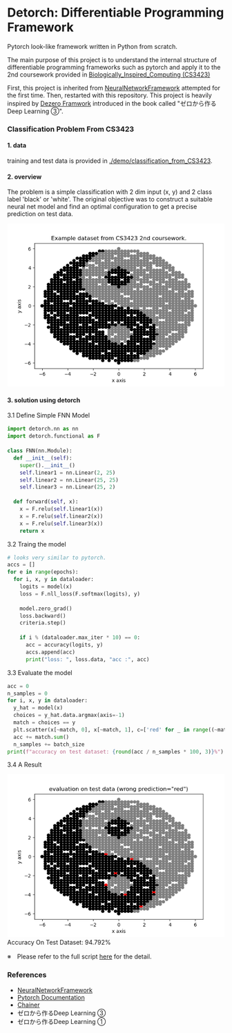 # Detorch: Differentiable Programming Framework 

Pytorch look-like framework written in Python from scratch.  

The main purpose of this project is to understand the internal
structure of differentiable programming frameworks such as pytorch and apply it to the 2nd coursework provided in 
[Biologically_Inspired_Computing (CS3423)](https://github.com/RyotaFuwa/Biologically_Inspired-Computing)  

First, this project is inherited from [NeuralNetworkFramework](https://github.com/RyotaFuwa/NeuralNetworkFramework) attempted
for the first time. Then, restarted with this repository. This project is heavily inspired by 
[Dezero Framwork](https://github.com/oreilly-japan/deep-learning-from-scratch-3/tree/master/dezero) introduced in the book 
called "ゼロから作るDeep Learning ③".

### Classification Problem From CS3423

#### 1. data
training and test data is provided in [./demo/classification_from_CS3423](demo/classification_from_CS3423/data).

#### 2. overview
The problem is a simple classification with 2 dim input (x, y) and 2 class label 'black' or 'white'.
The original objective was to construct a suitable neural net model and find an optimal configuration to get a precise 
prediction on test data.

![overview of the training dataset](./demo/classification_from_CS3423/data/assets/figure1.png)

#### 3. solution using detorch

3.1 Define Simple FNN Model
```python
import detorch.nn as nn 
import detorch.functional as F

class FNN(nn.Module):
  def __init__(self):
    super().__init__()
    self.linear1 = nn.Linear(2, 25)
    self.linear2 = nn.Linear(25, 25)
    self.linear3 = nn.Linear(25, 2)
  
  def forward(self, x):
    x = F.relu(self.linear1(x))
    x = F.relu(self.linear2(x))
    x = F.relu(self.linear3(x))
    return x
```

3.2 Traing the model
```python
# looks very similar to pytorch.
accs = []
for e in range(epochs): 
  for i, x, y in dataloader:
    logits = model(x)
    loss = F.nll_loss(F.softmax(logits), y)
    
    model.zero_grad()
    loss.backward()
    criteria.step()
    
    if i % (dataloader.max_iter * 10) == 0:
      acc = accuracy(logits, y)
      accs.append(acc)
      print("loss: ", loss.data, "acc :", acc)
```

3.3 Evaluate the model
```python
acc = 0
n_samples = 0
for i, x, y in dataloader:
  y_hat = model(x)
  choices = y_hat.data.argmax(axis=-1)
  match = choices == y
  plt.scatter(x[~match, 0], x[~match, 1], c=['red' for _ in range((~match).sum())])
  acc += match.sum()
  n_samples += batch_size
print(f"accuracy on test dataset: {round(acc / n_samples * 100, 3)}%")
```

3.4 A Result

![a result on test dataset](./demo/classification_from_CS3423/data/assets/figure2.png)
Accuracy On Test Dataset: 94.792%

※　Please refer to the full script [here](./demo/classification_from_CS3423/main.py) for the detail.


### References

- [NeuralNetworkFramework](https://github.com/RyotaFuwa/NeuralNetworkFramework)
- [Pytorch Documentation](https://pytorch.org/docs/stable/index.html)
- [Chainer](https://github.com/chainer/chainer)
- ゼロから作るDeep Learning ③  
- ゼロから作るDeep Learning ① 
